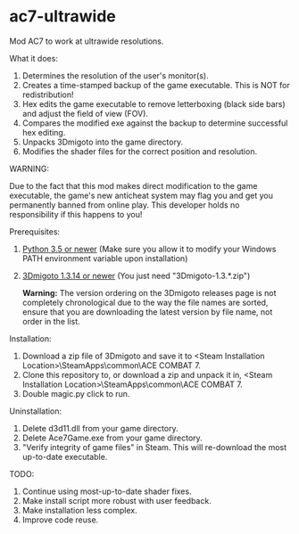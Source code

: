 # ac7-ultrawide
Mod AC7 to work at ultrawide resolutions.

What it does:

1. Determines the resolution of the user's monitor(s).
2. Creates a time-stamped backup of the game executable. This is NOT for redistribution!
3. Hex edits the game executable to remove letterboxing (black side bars) and adjust the field of view (FOV).
4. Compares the modified exe against the backup to determine successful hex editing.
5. Unpacks 3Dmigoto into the game directory.
6. Modifies the shader files for the correct position and resolution.

WARNING: 

Due to the fact that this mod makes direct modification to the game executable, 
the game's new anticheat system may flag you and get you permanently banned from online play. 
This developer holds no responsibility if this happens to you! 

Prerequisites:

1. [Python 3.5 or newer](https://www.python.org/downloads/) (Make sure you allow it to modify your Windows PATH environment variable upon installation)
2. [3Dmigoto 1.3.14 or newer](https://github.com/bo3b/3Dmigoto/releases/) (You just need "3Dmigoto-1.3.\*.zip")

    **Warning:** The version ordering on the 3Dmigoto releases page is not completely chronological due to the way the file names are sorted, ensure that you are downloading the latest version by file name, not order in the list.

Installation: 

1. Download a zip file of 3Dmigoto and save it to \<Steam Installation Location\>\SteamApps\common\ACE COMBAT 7.
2. Clone this repository to, or download a zip and unpack it in, \<Steam Installation Location\>\SteamApps\common\ACE COMBAT 7.
3. Double magic.py click to run.

Uninstallation:

1. Delete d3d11.dll from your game directory.
2. Delete Ace7Game.exe from your game directory.
3. "Verify integrity of game files" in Steam. This will re-download the most up-to-date executable.

TODO:

1. Continue using most-up-to-date shader fixes.
2. Make install script more robust with user feedback.
3. Make installation less complex.
4. Improve code reuse.


